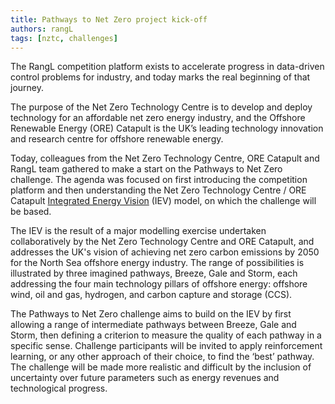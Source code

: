 ```yaml
---
title: Pathways to Net Zero project kick-off
authors: rangL
tags: [nztc, challenges]
---
```


The RangL competition platform exists to accelerate progress in data-driven control problems for industry, and today marks the real beginning of that journey.

The purpose of the Net Zero Technology Centre is to develop and deploy technology for an affordable net zero energy industry, and the Offshore Renewable Energy (ORE) Catapult is the UK’s leading technology innovation and research centre for offshore renewable energy.

Today, colleagues from the Net Zero Technology Centre, ORE Catapult and RangL team gathered to make a start on the Pathways to Net Zero challenge. The agenda was focused on first introducing the competition platform and then understanding the Net Zero Technology Centre / ORE Catapult [Integrated Energy Vision](https://ore.catapult.org.uk/press-releases/reimagining-a-net-zero-north-sea-an-integrated-energy-vision-for-2050/) (IEV) model, on which the challenge will be based.

The IEV is the result of a major modelling exercise undertaken collaboratively by the Net Zero Technology Centre and ORE Catapult, and addresses the UK's vision of achieving net zero carbon emissions by 2050 for the North Sea offshore energy industry. The range of possibilities is illustrated by three imagined pathways, Breeze, Gale and Storm, each addressing the four main technology pillars of offshore energy: offshore wind, oil and gas, hydrogen, and carbon capture and storage (CCS).

The Pathways to Net Zero challenge aims to build on the IEV by first allowing a range of intermediate pathways between Breeze, Gale and Storm, then defining a criterion to measure the quality of each pathway in a specific sense. Challenge participants will be invited to apply reinforcement learning, or any other approach of their choice, to find the ‘best’ pathway. The challenge will be made more realistic and difficult by the inclusion of uncertainty over future parameters such as energy revenues and technological progress.
